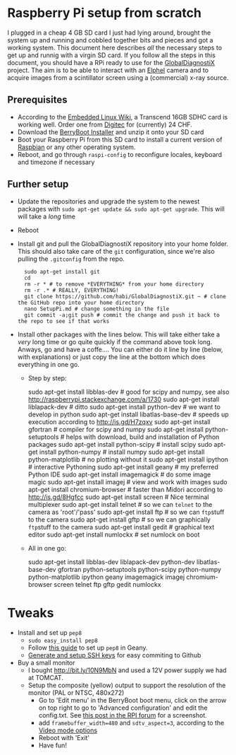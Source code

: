 # Raspberry Pi setup from scratch
I plugged in a cheap 4 GB SD card I just had lying around, brought the system up and running and cobbled together bits and pieces and got a working system.
This document here describes *all* the necessary steps to get up and runnig with a virgin SD card.
If you follow all the steps in this document, you should have a RPi ready to use for the [GlobalDiagnostiX](http://globaldiagnostix.org) project.
The aim is to be able to interact with an [Elphel](http://elphel.com) camera and to acquire images from a scintillator screen using a (commercial) x-ray source.

## Prerequisites
- According to the [Embedded Linux Wiki](http://elinux.org/RPi_SD_cards), a Transcend 16GB SDHC card is working well. Order one from [Digitec](https://www.digitec.ch/ProdukteDetails2.aspx?Reiter=Details&Artikel=194092) for (currently) 24 CHF.
- Download the [BerryBoot Installer](http://www.berryterminal.com/doku.php/berryboot) and unzip it onto your SD card
- Boot your Raspberry Pi from this SD card to install a current version of [Raspbian](http://www.raspbian.org/) or any other operating system.
- Reboot, and go through `raspi-config` to reconfigure locales, keyboard and timezone if necessary

## Further setup
- Update the repositories and upgrade the system to the newest packages with `sudo apt-get update && sudo apt-get upgrade`. 
This will will take a *long* time
- Reboot
- Install git and pull the GlobalDiagnostiX repository into your home folder.
This should also take care of the `git` configuration, since we're also pulling the `.gitconfig` from the repo.

        sudo apt-get install git
        cd
        rm -r * # to remove *EVERYTHING* from your home directory
        rm -r .* # REALLY, EVERYTHING!
        git clone https://github.com/habi/GlobalDiagnostiX.git ~ # clone the GitHub repo into your home directory
        nano SetupPi.md # change something in the file
        git commit -a;git push # commit the change and push it back to the repo to see if that works

- Install other packages with the lines below. This will take either take a *very* long time or go quite quickly if the command above took long. Anways, go and have a coffe....
You can either do it line by line (below, with explanations) or just copy the line at the bottom which does everything in one go.

	- Step by step:
	
		sudo apt-get install libblas-dev	# good for scipy and numpy, see also http://raspberrypi.stackexchange.com/a/1730
		sudo apt-get install liblapack-dev	# ditto
		sudo apt-get install python-dev		# we want to develop in python
		sudo apt-get install libatlas-base-dev	# speeds up execution according to http://is.gd/H7zqxv
		sudo apt-get install gfortran		# compiler for scipy and numpy
		sudo apt-get install python-setuptools	# helps with download, build and installation of Python packages
		sudo apt-get install python-scipy	# install scipy
		sudo apt-get install python-numpy	# install numpy
		sudo apt-get install python-matplotlib	# no plotting without it
		sudo apt-get install ipython		# interactive Pythoning
		sudo apt-get install geany		# my preferred Python IDE
		sudo apt-get install imagemagick	# do some image magic
		sudo apt-get install imagej		# view and work with images
		sudo apt-get install chromium-browser	# faster than Midori according to http://is.gd/8Hgfcc
		sudo apt-get install screen		# Nice terminal multiplexer
		sudo apt-get install telnet 		# so we can `telnet` to the camera as 'root'/'pass'
		sudo apt-get install ftp		# so we can `ftp`stuff to the camera
		sudo apt-get install gftp		# so we can graphically `ftp`stuff to the camera
		sudo apt-get install gedit		# graphical text editor
		sudo apt-get install numlockx		# set numlock on boot

    - All in one go:

		sudo apt-get install libblas-dev liblapack-dev python-dev libatlas-base-dev gfortran python-setuptools python-scipy python-numpy python-matplotlib ipython geany imagemagick imagej chromium-browser screen telnet ftp gftp gedit numlockx

# Tweaks
- Install and set up `pep8`
	- `sudo easy_install pep8`
	- Follow [this guide](http://www.venkysblog.com/pep8-and-pylint-in-geany) to set up `pep8` in Geany.
	- [Generate and setup SSH keys](https://help.github.com/articles/generating-ssh-keys) for easy commiting to Github
- Buy a small monitor
	- I bought http://bit.ly/10N9MbN and used a 12V power supply we had at TOMCAT.
	- Setup the composite (yellow) output to support the resolution of the monitor (PAL or NTSC, 480x272)
		- Go to 'Edit menu' in the BerryBoot boot menu, click on the arrow on top right to go to 'Advanced configuration' and edit the config.txt. See [this post in the RPI forum](http://raspberrypi.org/phpBB3//viewtopic.php?f=26&t=16403) for a screenshot.
		- add `framebuffer_width=480` and `sdtv_aspect=3`, according to the [Video mode options](http://elinux.org/RPiconfig#Video_mode_options)
		- Reboot with 'Exit'
        - Have fun!
